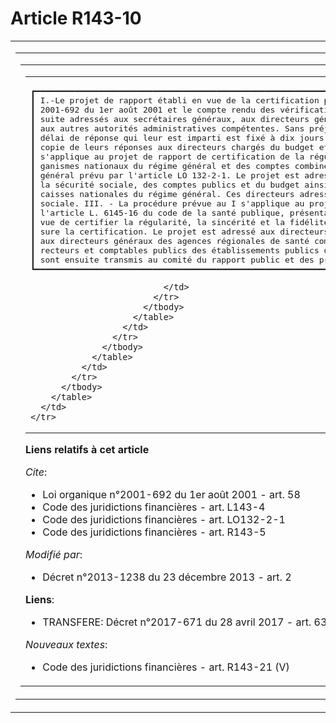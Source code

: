 # Article R143-10

<table cellpadding="0" cellspacing="0">
  <tbody>
    <tr>
      <td>
        <table cellpadding="0" cellspacing="0">
          <tbody>
            <tr>
              <td colspan="8">
                <table cellpadding="0" cellspacing="0" border="0">
                  <tbody>
                    <tr>
                      <td>
                        <table cellspacing="0" cellpadding="0">
                          <tbody>
                            <tr>
                              <td colspan="4">
                                <pre>
┏━━━━━━━━━━━━━━━━━━━━━━━━━━━━━━━━━━━━━━━━━━━━━━━━━━━━━━━━━━━━━━━━━━━━━━━━━━━━━━━━━━━━━━━━━━━━━━━━━━━━━━━━━━━━━━━━━━━━━━━━━━━┓
┃ I.-Le projet de rapport établi en vue de la certification prévue par le 5° de l'article 58 de la loi organique n°         ┃
┃ 2001-692 du 1er août 2001 et le compte rendu des vérifications sont examinés par la formation compétente. Ils sont en-    ┃
┃ suite adressés aux secrétaires généraux, aux directeurs généraux et directeurs d'administration centrale compétents et    ┃
┃ aux autres autorités administratives compétentes. Sans préjudice du droit d'être entendu prévu à l'article L. 143-4, le   ┃
┃ délai de réponse qui leur est imparti est fixé à dix jours au plus. Ces autorités administratives adressent directement   ┃
┃ copie de leurs réponses aux directeurs chargés du budget et de la comptabilité publique. II.-La procédure prévue au I     ┃
┃ s'applique au projet de rapport de certification de la régularité, de la sincérité et de la fidélité des comptes des or-  ┃
┃ ganismes nationaux du régime général et des comptes combinés de chaque branche et de l'activité de recouvrement du régime ┃
┃ général prévu par l'article LO 132-2-1. Le projet est adressé aux directeurs compétents auprès des ministres chargés de   ┃
┃ la sécurité sociale, des comptes publics et du budget ainsi que, chacun pour ce qui le concerne, aux directeurs des       ┃
┃ caisses nationales du régime général. Ces directeurs adressent copie de leurs réponses au directeur chargé de la sécurité ┃
┃ sociale. III. - La procédure prévue au I s'applique au projet de rapport établi en vue de la certification prévue par     ┃
┃ l'article L. 6145-16 du code de la santé publique, présentant le compte rendu des vérifications que la cour a opérées en  ┃
┃ vue de certifier la régularité, la sincérité et la fidélité des comptes des établissements publics de santé dont elle as- ┃
┃ sure la certification. Le projet est adressé aux directeurs compétents des ministères chargés de la santé et du budget,   ┃
┃ aux directeurs généraux des agences régionales de santé compétentes, ainsi que, chacun pour ce qui le concerne, aux di-   ┃
┃ recteurs et comptables publics des établissements publics de santé concernés. IV.-Les projets éventuellement modifiés     ┃
┃ sont ensuite transmis au comité du rapport public et des programmes conformément à l'article R. 143-5.                    ┃
┗━━━━━━━━━━━━━━━━━━━━━━━━━━━━━━━━━━━━━━━━━━━━━━━━━━━━━━━━━━━━━━━━━━━━━━━━━━━━━━━━━━━━━━━━━━━━━━━━━━━━━━━━━━━━━━━━━━━━━━━━━━━┛
</pre>

                              </td>
                            </tr>
                          </tbody>
                        </table>
                      </td>
                    </tr>
                  </tbody>
                </table>
              </td>
            </tr>
          </tbody>
        </table>
      </td>
    </tr>
  </tbody>
</table>

**Liens relatifs à cet article**

_Cite_:

  - Loi organique n°2001-692 du 1er août 2001 - art. 58
  - Code des juridictions financières - art. L143-4
  - Code des juridictions financières - art. LO132-2-1
  - Code des juridictions financières - art. R143-5

_Modifié par_:

  - Décret n°2013-1238 du 23 décembre 2013 - art. 2

**Liens**:

  - TRANSFERE: Décret n°2017-671 du 28 avril 2017 - art. 63

_Nouveaux textes_:

  - Code des juridictions financières - art. R143-21 (V)
